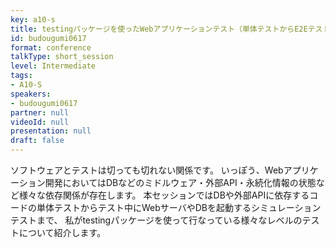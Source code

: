 ```yaml
---
key: a10-s
title: testingパッケージを使ったWebアプリケーションテスト（単体テストからE2Eテストまで）
id: budougumi0617
format: conference
talkType: short_session
level: Intermediate
tags:
- A10-S
speakers:
- budougumi0617
partner: null
videoId: null
presentation: null
draft: false
---
```

ソフトウェアとテストは切っても切れない関係です。
いっぽう、Webアプリケーション開発においてはDBなどのミドルウェア・外部API・永続化情報の状態など様々な依存関係が存在します。
本セッションではDBや外部APIに依存するコードの単体テストからテスト中にWebサーバやDBを起動するシミュレーションテストまで、
私がtestingパッケージを使って行なっている様々なレベルのテストについて紹介します。